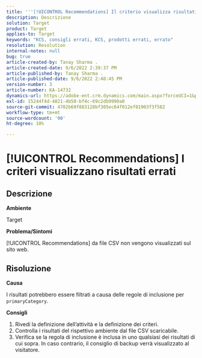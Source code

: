 ```yaml
---
title: '''[!UICONTROL Recommendations] Il criterio visualizza risultati non corretti"'
description: Descrizione
solution: Target
product: Target
applies-to: Target
keywords: "KCS, consigli errati, KCS, prodotti errati, errato"
resolution: Resolution
internal-notes: null
bug: true
article-created-by: Tanay Sharma .
article-created-date: 9/6/2022 2:39:37 PM
article-published-by: Tanay Sharma .
article-published-date: 9/6/2022 2:48:45 PM
version-number: 3
article-number: KA-14732
dynamics-url: https://adobe-ent.crm.dynamics.com/main.aspx?forceUCI=1&pagetype=entityrecord&etn=knowledgearticle&id=43ddcfba-f12d-ed11-9db1-002248086735
exl-id: 15244f4d-4821-4b50-bf4c-69c2db9990a0
source-git-commit: 4702b69f883128bf305ec64f012ef01903f3f582
workflow-type: tm+mt
source-wordcount: '90'
ht-degree: 10%

---
```


# [!UICONTROL Recommendations] I criteri visualizzano risultati errati

## Descrizione


<b>Ambiente</b>

Target



<b>Problema/Sintomi</b>

[!UICONTROL Recommendations] da file CSV non vengono visualizzati sul sito web.


## Risoluzione


<b>Causa</b>

I risultati potrebbero essere filtrati a causa delle regole di inclusione per `primaryCategory`.



<b>Consigli</b>

1. Rivedi la definizione dell’attività e la definizione dei criteri.
2. Controlla i risultati del rispettivo ambiente dal file CSV scaricabile.
3. Verifica se la regola di inclusione è inclusa in uno qualsiasi dei risultati di cui sopra. In caso contrario, il consiglio di backup verrà visualizzato al visitatore.
